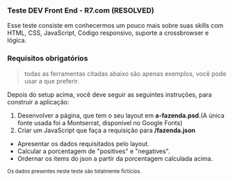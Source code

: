### Teste DEV Front End - R7.com (RESOLVED)
Esse teste consiste em conhecermos um pouco mais sobre suas skills com HTML, CSS, JavaScript, Código responsivo, suporte a crossbrowser e lógica.

### Requisitos obrigatórios
> todas as ferramentas citadas abaixo são apenas exemplos, você pode usar a que preferir.

Depois do setup acima, você deve seguir as seguintes instruções, para construir a aplicação:

1. Desenvolver a página, que tem o seu layout em **a-fazenda.psd**.(A única fonte usada foi a Montserrat, disponível no Google Fonts)
1. Criar um JavaScript que faça a requisição para **/fazenda.json**
  * Apresentar os dados requisitados pelo layout.
  * Calcular a porcentagem de "positives" e "negatives".
  * Ordernar os items do json a partir da porcentagem calculada acima.

<sub>Os dados presentes neste teste são totalmente fictícios.</sub>
